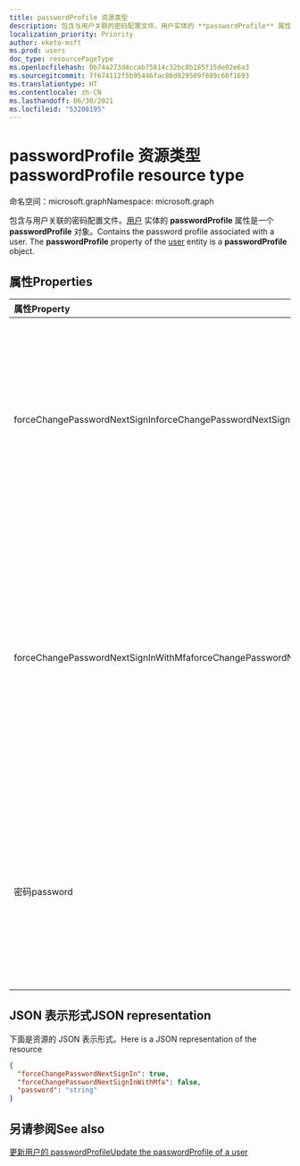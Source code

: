 ```yaml
---
title: passwordProfile 资源类型
description: 包含与用户关联的密码配置文件。用户实体的 **passwordProfile** 属性是一个 **passwordProfile** 对象。
localization_priority: Priority
author: eketo-msft
ms.prod: users
doc_type: resourcePageType
ms.openlocfilehash: 0b74a273d4ccab75814c32bc8b185f15de02e6a3
ms.sourcegitcommit: 7f674112f5b95446fac86d829509f889c60f1693
ms.translationtype: HT
ms.contentlocale: zh-CN
ms.lasthandoff: 06/30/2021
ms.locfileid: "53208195"
---
```

# <a name="passwordprofile-resource-type"></a><span data-ttu-id="b1a8f-104">passwordProfile 资源类型</span><span class="sxs-lookup"><span data-stu-id="b1a8f-104">passwordProfile resource type</span></span>

<span data-ttu-id="b1a8f-105">命名空间：microsoft.graph</span><span class="sxs-lookup"><span data-stu-id="b1a8f-105">Namespace: microsoft.graph</span></span>

<span data-ttu-id="b1a8f-p102">包含与用户关联的密码配置文件。[用户](user.md) 实体的 **passwordProfile** 属性是一个 **passwordProfile** 对象。</span><span class="sxs-lookup"><span data-stu-id="b1a8f-p102">Contains the password profile associated with a user. The **passwordProfile** property of the [user](user.md) entity is a **passwordProfile** object.</span></span>


## <a name="properties"></a><span data-ttu-id="b1a8f-108">属性</span><span class="sxs-lookup"><span data-stu-id="b1a8f-108">Properties</span></span>
| <span data-ttu-id="b1a8f-109">属性</span><span class="sxs-lookup"><span data-stu-id="b1a8f-109">Property</span></span>     | <span data-ttu-id="b1a8f-110">类型</span><span class="sxs-lookup"><span data-stu-id="b1a8f-110">Type</span></span>   |<span data-ttu-id="b1a8f-111">说明</span><span class="sxs-lookup"><span data-stu-id="b1a8f-111">Description</span></span>|
|:---------------|:--------|:----------|
|<span data-ttu-id="b1a8f-112">forceChangePasswordNextSignIn</span><span class="sxs-lookup"><span data-stu-id="b1a8f-112">forceChangePasswordNextSignIn</span></span>|<span data-ttu-id="b1a8f-113">Boolean</span><span class="sxs-lookup"><span data-stu-id="b1a8f-113">Boolean</span></span>| <span data-ttu-id="b1a8f-114">如果用户在下次登录时必须更改密码，则为 `true`；否则为 `false`。</span><span class="sxs-lookup"><span data-stu-id="b1a8f-114">`true` if the user must change her password on the next login; otherwise `false`.</span></span> <span data-ttu-id="b1a8f-115">如未设置，默认值为 `false`。</span><span class="sxs-lookup"><span data-stu-id="b1a8f-115">If not set, default is `false`.</span></span> <span data-ttu-id="b1a8f-116">**注意：** 对于 Azure B2C 租户，设置为`false`，并在首次登录时改为使用自定义策略和用户流强制重置密码。</span><span class="sxs-lookup"><span data-stu-id="b1a8f-116">**NOTE:**  For Azure B2C tenants, set to `false` and instead use custom policies and user flows to force password reset at first sign in.</span></span> <span data-ttu-id="b1a8f-117">请参阅[首次登录时强制密码重置](https://github.com/azure-ad-b2c/samples/tree/master/policies/force-password-reset-first-logon)。</span><span class="sxs-lookup"><span data-stu-id="b1a8f-117">See [Force password reset at first logon](https://github.com/azure-ad-b2c/samples/tree/master/policies/force-password-reset-first-logon).</span></span>|
|<span data-ttu-id="b1a8f-118">forceChangePasswordNextSignInWithMfa</span><span class="sxs-lookup"><span data-stu-id="b1a8f-118">forceChangePasswordNextSignInWithMfa</span></span>|<span data-ttu-id="b1a8f-119">Boolean</span><span class="sxs-lookup"><span data-stu-id="b1a8f-119">Boolean</span></span>| <span data-ttu-id="b1a8f-120">如果为 `true`，则在下次登录时，用户必须先执行多重身份验证 (MFA)，然后才会被强制更改密码。</span><span class="sxs-lookup"><span data-stu-id="b1a8f-120">If `true`, at next sign-in, the user must perform a multi-factor authentication (MFA) before being forced to change their password.</span></span> <span data-ttu-id="b1a8f-121">该行为与 **forceChangePasswordNextSignIn** 相同，除了在更改密码之前用户必须先执行多重身份验证。</span><span class="sxs-lookup"><span data-stu-id="b1a8f-121">The behavior is identical to **forceChangePasswordNextSignIn** except that the user is required to first perform a multi-factor authentication before password change.</span></span> <span data-ttu-id="b1a8f-122">密码更改后，此属性将自动重置为 `false`。</span><span class="sxs-lookup"><span data-stu-id="b1a8f-122">After a password change, this property will be automatically reset to `false`.</span></span> <span data-ttu-id="b1a8f-123">如未设置，默认值为 `false`。</span><span class="sxs-lookup"><span data-stu-id="b1a8f-123">If not set, default is `false`.</span></span> |
|<span data-ttu-id="b1a8f-124">密码</span><span class="sxs-lookup"><span data-stu-id="b1a8f-124">password</span></span>|<span data-ttu-id="b1a8f-125">String</span><span class="sxs-lookup"><span data-stu-id="b1a8f-125">String</span></span>|<span data-ttu-id="b1a8f-p105">用户的密码。创建用户时此属性是必需的。此属性可以更新，但用户在下次登录时必须更改密码。密码必须满足用户的 **passwordPolicies** 属性指定的最低要求。默认情况下，必须使用强密码。</span><span class="sxs-lookup"><span data-stu-id="b1a8f-p105">The password for the user. This property is required when a user is created. It can be updated, but the user will be required to change the password on the next login. The password must satisfy minimum requirements as specified by the user’s **passwordPolicies** property. By default, a strong password is required.</span></span>|

## <a name="json-representation"></a><span data-ttu-id="b1a8f-131">JSON 表示形式</span><span class="sxs-lookup"><span data-stu-id="b1a8f-131">JSON representation</span></span>

<span data-ttu-id="b1a8f-132">下面是资源的 JSON 表示形式。</span><span class="sxs-lookup"><span data-stu-id="b1a8f-132">Here is a JSON representation of the resource</span></span>

<!-- {
  "blockType": "resource",
  "optionalProperties": [

  ],
  "@odata.type": "microsoft.graph.passwordProfile"
}-->

```json
{
  "forceChangePasswordNextSignIn": true,
  "forceChangePasswordNextSignInWithMfa": false,
  "password": "string"
}

```

<!-- uuid: 8fcb5dbc-d5aa-4681-8e31-b001d5168d79
2015-10-25 14:57:30 UTC -->
<!-- {
  "type": "#page.annotation",
  "description": "passwordProfile resource",
  "keywords": "",
  "section": "documentation",
  "tocPath": ""
}-->

## <a name="see-also"></a><span data-ttu-id="b1a8f-133">另请参阅</span><span class="sxs-lookup"><span data-stu-id="b1a8f-133">See also</span></span>

[<span data-ttu-id="b1a8f-134">更新用户的 passwordProfile</span><span class="sxs-lookup"><span data-stu-id="b1a8f-134">Update the passwordProfile of a user</span></span>](../api/user-update.md#example-3-update-the-passwordprofile-of-a-user-to-reset-their-password)
